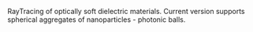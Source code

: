 RayTracing of optically soft dielectric materials.
Current version supports spherical aggregates of nanoparticles - photonic balls.

